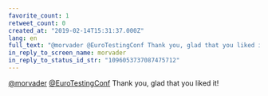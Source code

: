 ```yaml
---
favorite_count: 1
retweet_count: 0
created_at: "2019-02-14T15:31:37.000Z"
lang: en
full_text: "@morvader @EuroTestingConf Thank you, glad that you liked it!"
in_reply_to_screen_name: morvader
in_reply_to_status_id_str: "1096053737087475712"
---
```


[@morvader](https://twitter.com/morvader)
[@EuroTestingConf](https://twitter.com/EuroTestingConf) Thank you, glad that you
liked it!
